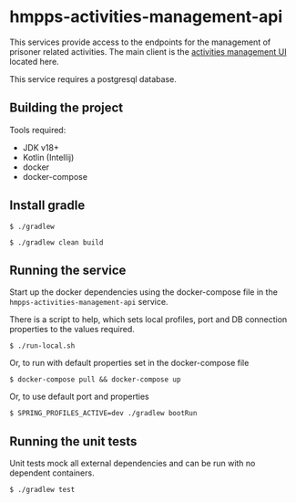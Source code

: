 # hmpps-activities-management-api

This services provide access to the endpoints for the management of prisoner related activities. The main client is the
[activities management UI](https://github.com/ministryofjustice/hmpps-activities-management) located here.

This service requires a postgresql database.

## Building the project

Tools required:

* JDK v18+
* Kotlin (Intellij)
* docker
* docker-compose

## Install gradle

`$ ./gradlew`

`$ ./gradlew clean build`

## Running the service

Start up the docker dependencies using the docker-compose file in the `hmpps-activities-management-api` service.

There is a script to help, which sets local profiles, port and DB connection properties to the
values required.

`$ ./run-local.sh`

Or, to run with default properties set in the docker-compose file

`$ docker-compose pull && docker-compose up`

Or, to use default port and properties

`$ SPRING_PROFILES_ACTIVE=dev ./gradlew bootRun`


## Running the unit tests

Unit tests mock all external dependencies and can be run with no dependent containers.

`$ ./gradlew test`